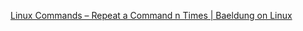  [Linux Commands – Repeat a Command n Times | Baeldung on Linux](https://www.baeldung.com/linux/repeat-command) 